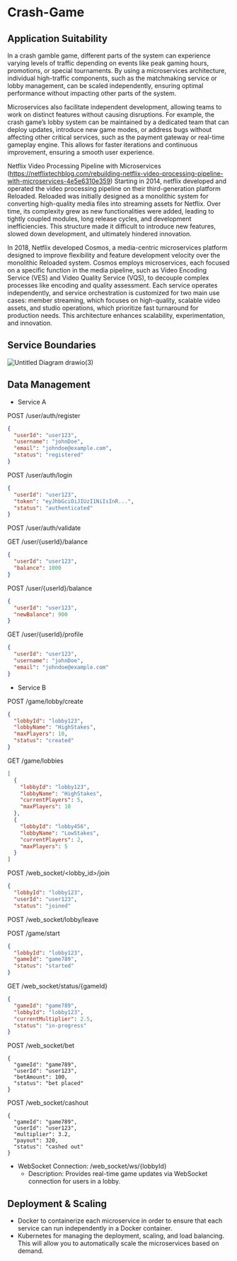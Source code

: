 # Crash-Game

## Application Suitability

In a crash gamble game, different parts of the system can experience varying levels of traffic depending on events like peak gaming hours, promotions, or special tournaments. By using a microservices architecture, individual high-traffic components, such as the matchmaking service or lobby management, can be scaled independently, ensuring optimal performance without impacting other parts of the system.

Microservices also facilitate independent development, allowing teams to work on distinct features without causing disruptions. For example, the crash game’s lobby system can be maintained by a dedicated team that can deploy updates, introduce new game modes, or address bugs without affecting other critical services, such as the payment gateway or real-time gameplay engine. This allows for faster iterations and continuous improvement, ensuring a smooth user experience.

Netflix Video Processing Pipeline with Microservices (https://netflixtechblog.com/rebuilding-netflix-video-processing-pipeline-with-microservices-4e5e6310e359)
Starting in 2014, netflix developed and operated the video processing pipeline on their third-generation platform Reloaded. 
Reloaded was initially designed as a monolithic system for converting high-quality media files into streaming assets for Netflix. Over time, its complexity grew as new functionalities were added, leading to tightly coupled modules, long release cycles, and development inefficiencies. This structure made it difficult to introduce new features, slowed down development, and ultimately hindered innovation.

In 2018, Netflix developed Cosmos, a media-centric microservices platform designed to improve flexibility and feature development velocity over the monolithic Reloaded system. Cosmos employs microservices, each focused on a specific function in the media pipeline, such as Video Encoding Service (VES) and Video Quality Service (VQS), to decouple complex processes like encoding and quality assessment. Each service operates independently, and service orchestration is customized for two main use cases: member streaming, which focuses on high-quality, scalable video assets, and studio operations, which prioritize fast turnaround for production needs. This architecture enhances scalability, experimentation, and innovation.

## Service Boundaries
![Untitled Diagram drawio(3)](https://github.com/user-attachments/assets/9ea2b23a-032b-4ac3-ab85-25052394060f)

## Data Management

- Service A

POST /user/auth/register
```json
{
  "userId": "user123",
  "username": "johnDoe",
  "email": "johndoe@example.com",
  "status": "registered"
}
```

POST /user/auth/login
```json
{
  "userId": "user123",
  "token": "eyJhbGciOiJIUzI1NiIsInR...",
  "status": "authenticated"
}
```

POST /user/auth/validate

GET /user/{userId}/balance
```json
{
  "userId": "user123",
  "balance": 1000
}
```

POST /user/{userId}/balance
```json
{
  "userId": "user123",
  "newBalance": 900
}
```

GET /user/{userId}/profile
```json
{
  "userId": "user123",
  "username": "johnDoe",
  "email": "johndoe@example.com"
}
```

- Service B

POST /game/lobby/create
```json
{
  "lobbyId": "lobby123",
  "lobbyName": "HighStakes",
  "maxPlayers": 10,
  "status": "created"
}
```

GET /game/lobbies
```json
[
  {
    "lobbyId": "lobby123",
    "lobbyName": "HighStakes",
    "currentPlayers": 5,
    "maxPlayers": 10
  },
  {
    "lobbyId": "lobby456",
    "lobbyName": "LowStakes",
    "currentPlayers": 2,
    "maxPlayers": 5
  }
]
```

POST /web_socket/<lobby_id>/join
```json
{
  "lobbyId": "lobby123",
  "userId": "user123",
  "status": "joined"

```

POST /web_socket/lobby/leave

POST /game/start
```json
{
  "lobbyId": "lobby123",
  "gameId": "game789",
  "status": "started"
}
```

GET /web_socket/status/{gameId}
```json
{
  "gameId": "game789",
  "lobbyId": "lobby123",
  "currentMultiplier": 2.5,
  "status": "in-progress"
}
```
POST /web_socket/bet
```
{
  "gameId": "game789",
  "userId": "user123",
  "betAmount": 100,
  "status": "bet placed"
}
```

POST /web_socket/cashout
```
{
  "gameId": "game789",
  "userId": "user123",
  "multiplier": 3.2,
  "payout": 320,
  "status": "cashed out"
}
```

* WebSocket Connection: /web_socket/ws/{lobbyId}
   * Description: Provides real-time game updates via WebSocket connection for users in a lobby.

## Deployment & Scaling
 * Docker to containerize each microservice in order to ensure that each service can run independently in a Docker container.
 * Kubernetes for managing the deployment, scaling, and load balancing. This will allow you to automatically scale the microservices based on demand.

